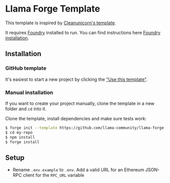 # Llama Forge Template

This template is inspired by [Cleanunicorn's template](https://github.com/cleanunicorn/ethereum-smartcontract-template).

It requires [Foundry](https://github.com/gakonst/foundry) installed to run. You can find instructions here [Foundry installation](https://github.com/gakonst/foundry#installation).

## Installation

### GitHub template

It's easiest to start a new project by clicking the ["Use this template"](https://github.com/llama-community/llama-forge-template).

### Manual installation

If you want to create your project manually, clone the template in a new folder and `cd` into it.

Clone the template, install dependencies and make sure tests work:

```sh
$ forge init --template https://github.com/llama-community/llama-forge-template my-repo
$ cd my-repo
$ npm install
$ forge install
```

## Setup

- Rename `.env.example` to `.env`. Add a valid URL for an Ethereum JSON-RPC client for the `RPC_URL` variable
